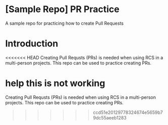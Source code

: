 # [Sample Repo] PR Practice
A sample repo for practicing how to create Pull Requests

# Introduction
<<<<<<< HEAD
Creating Pull Requsts (PRs) is needed when using RCS in a multi-person projects. This repo can be used to practice creating PRs.

help this is not working
=======
Creating Pull Requsts (PRs) is needed when using RCS in a multi-person projects. This repo can be used to practice creating PRs.
>>>>>>> ccd51e20129778324674e5659b79dc55aeeb1283
